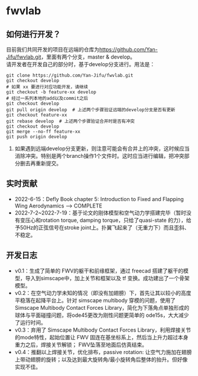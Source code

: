 # fwvlab
## 如何进行开发？
目前我们共同开发的项目在远端的仓库为<https://github.com/Yan-Jifu/fwvlab.git>，里面有两个分支，master & develop。  
请开发者在开发自己的部分时，基于develop分支进行。用法是：
```
git clone https://github.com/Yan-Jifu/fwvlab.git
git checkout develop
# 如果 xx 要进行对应功能开发，请继续
git checkout -b feature-xx develop
# 经过一系列本地的add以及commit之后
git checkout develop
git pull origin develop  # 上述两个步骤验证远端的develop分支是否有更新
git checkout feature-xx
git rebase develop  # 上述两个步骤验证合并时是否有冲突
git checkout develop
git merge --no-ff feature-xx
git push origin develop
```

1. 如果遇到远端develop分支更新，则注意可能会有合并上的冲突，这时候应当消除冲突。特别是两个branch操作1个文件时。这时应当进行编辑，把冲突部分删去再重新提交。


## 实时贡献

- 2022-6-15：Defly Book chapter 5: Introduction to Fixed and Flapping
Wing Aerodynamics --> COMPLETE
- 2022-7-2~2022-7-19：基于论文的刚体模型和空气动力学搭建完毕（暂时没有变压心和rotation torque, damping torque，只给了quasi-state 的力），给予50Hz的正弦信号在stroke joint上。扑翼飞起来了（无重力下）而且歪斜、不稳定。
## 开发日志
- v0.1：生成了简单的 FWV的躯干和前缘框架，通过 freecad 搭建了躯干的模型，导入到simscape中，加上关节和框架以及 tf 变换。成功建出了一个骨架模型。
- v0.2：在空气动力学未知的情况（即没有加翅膀）下，首先让其以较小的高度平稳落在起降平台上。针对 simscape multibody 穿模的问题，使用了 Simscape Multibody Contact Forces Library，简化为下落角点单独形成的球体与平面碰撞问题，将ode45更改为刚性问题更简单的 ode15s，大大减少了运行时间。
- v0.3：弃用了 Simscape Multibody Contact Forces Library，利用焊接关节的mode特性，起始位置让 FWV 固连在基坐标系上，然后当上升力超过本身重力之后，焊接关节解锁； FWV坠落至地面后仿真结束。
- v0.4：推翻以上焊接关节，优化排布，passive rotation: 让空气力施加在翅膀上带动翅膀的旋转；以及达到最大旋转角/最小旋转角后整体的抬升。但好像实现不佳。
